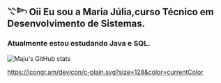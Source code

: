## 𓇢𓆸 Oii Eu sou a Maria Júlia,curso Técnico em Desenvolvimento de Sistemas.
###  Atualmente estou estudando Java e SQL.
![Maju's GitHub stats](https://github-readme-stats.vercel.app/api?username=Mariajuliasants&show_icons=true&theme=dracula)

https://icongr.am/devicon/c-plain.svg?size=128&color=currentColor


